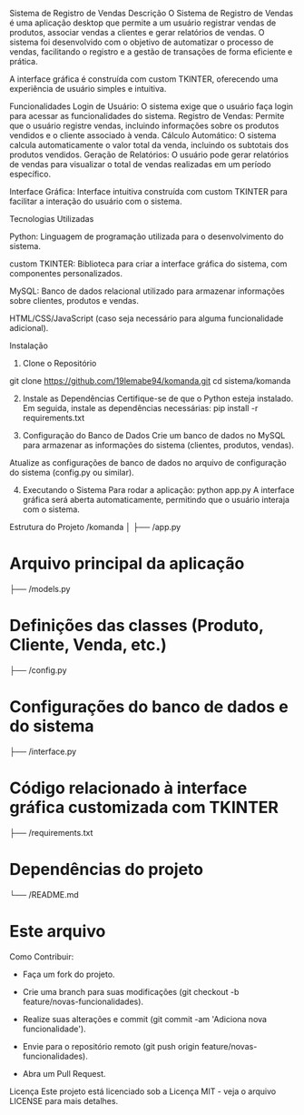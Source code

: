 Sistema de Registro de Vendas
Descrição
O Sistema de Registro de Vendas é uma aplicação desktop que permite a um usuário registrar vendas de produtos, associar vendas a clientes e gerar relatórios de vendas. O sistema foi desenvolvido com o objetivo de automatizar o processo de vendas, facilitando o registro e a gestão de transações de forma eficiente e prática.

A interface gráfica é construída com custom TKINTER, oferecendo uma experiência de usuário simples e intuitiva.

Funcionalidades
Login de Usuário: O sistema exige que o usuário faça login para acessar as funcionalidades do sistema.
Registro de Vendas: Permite que o usuário registre vendas, incluindo informações sobre os produtos vendidos e o cliente associado à venda.
Cálculo Automático: O sistema calcula automaticamente o valor total da venda, incluindo os subtotais dos produtos vendidos.
Geração de Relatórios: O usuário pode gerar relatórios de vendas para visualizar o total de vendas realizadas em um período específico.

Interface Gráfica: Interface intuitiva construída com custom TKINTER para facilitar a interação do usuário com o sistema.

Tecnologias Utilizadas

Python: Linguagem de programação utilizada para o desenvolvimento do sistema.

custom TKINTER: Biblioteca para criar a interface gráfica do sistema, com componentes personalizados.

MySQL: Banco de dados relacional utilizado para armazenar informações sobre clientes, produtos e vendas.

HTML/CSS/JavaScript (caso seja necessário para alguma funcionalidade adicional).

Instalação
1. Clone o Repositório

git clone https://github.com/19lemabe94/komanda.git
cd sistema/komanda

2. Instale as Dependências
Certifique-se de que o Python esteja instalado. Em seguida, instale as dependências necessárias:
pip install -r requirements.txt

3. Configuração do Banco de Dados
Crie um banco de dados no MySQL para armazenar as informações do sistema (clientes, produtos, vendas).

Atualize as configurações de banco de dados no arquivo de configuração do sistema (config.py ou similar).

4. Executando o Sistema
Para rodar a aplicação:
python app.py
A interface gráfica será aberta automaticamente, permitindo que o usuário interaja com o sistema.

Estrutura do Projeto
/komanda
│
├── /app.py            
# Arquivo principal da aplicação
├── /models.py        
# Definições das classes (Produto, Cliente, Venda, etc.)
├── /config.py        
# Configurações do banco de dados e do sistema
├── /interface.py      
# Código relacionado à interface gráfica customizada com TKINTER
├── /requirements.txt  
# Dependências do projeto
└── /README.md        
# Este arquivo


Como Contribuir:
- Faça um fork do projeto.

- Crie uma branch para suas modificações (git checkout -b feature/novas-funcionalidades).

- Realize suas alterações e commit (git commit -am 'Adiciona nova funcionalidade').

- Envie para o repositório remoto (git push origin feature/novas-funcionalidades).

- Abra um Pull Request.

Licença
Este projeto está licenciado sob a Licença MIT - veja o arquivo LICENSE para mais detalhes.
